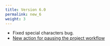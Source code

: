 ```yaml
---
title: Version 6.0
permalink: new_6
weight: 3
---
```


- Fixed special characters bug.
- [New action for pausing the project workflow](/pause)